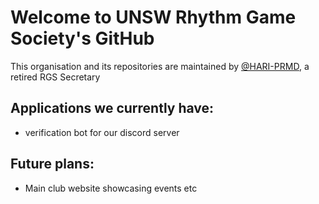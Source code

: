 # Welcome to UNSW Rhythm Game Society's GitHub

This organisation and its repositories are maintained by [@HARI-PRMD](https://github.com/HARI-PRMD), a retired RGS Secretary

## Applications we currently have:

- verification bot for our discord server

## Future plans: 

- Main club website showcasing events etc
